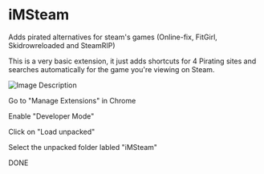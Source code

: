 # iMSteam

Adds pirated alternatives for steam's games (Online-fix, FitGirl, Skidrowreloaded and SteamRIP)

This is a very basic extension, it just adds shortcuts for 4 Pirating sites and searches automatically for the game you're viewing on Steam. 

![Image Description](https://i.imgur.com/ISh8ih6.png)

Go to "Manage Extensions" in Chrome

Enable "Developer Mode"

Click on "Load unpacked"

Select the unpacked folder labled "iMSteam"

DONE
